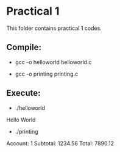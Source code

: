 # Practical 1

This folder contains practical 1 codes.

## Compile:

* gcc -o helloworld helloworld.c

* gcc -o printing printing.c

## Execute:

* ./helloworld

Hello World

* ./printing

Account: 1 Subtotal: 1234.56 Total: 7890.12
